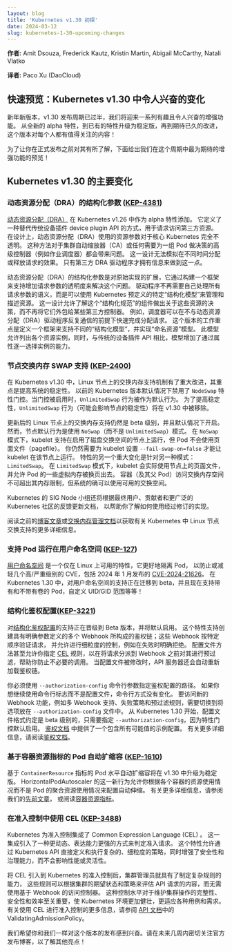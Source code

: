 ```yaml
---
layout: blog
title: 'Kubernetes v1.30 初探'
date: 2024-03-12
slug: kubernetes-1-30-upcoming-changes
---
```

<!--
layout: blog
title: 'A Peek at Kubernetes v1.30'
date: 2024-03-12
slug: kubernetes-1-30-upcoming-changes
-->

<!-- 
**Authors:** Amit Dsouza, Frederick Kautz, Kristin Martin, Abigail McCarthy, Natali Vlatko
-->
**作者:** Amit Dsouza, Frederick Kautz, Kristin Martin, Abigail McCarthy, Natali Vlatko

**译者:** Paco Xu (DaoCloud)

<!--
## A quick look: exciting changes in Kubernetes v1.30

It's a new year and a new Kubernetes release. We're halfway through the release cycle and
have quite a few interesting and exciting enhancements coming in v1.30. From brand new features
in alpha, to established features graduating to stable, to long-awaited improvements, this release
has something for everyone to pay attention to!

To tide you over until the official release, here's a sneak peek of the enhancements we're most
excited about in this cycle!
-->

## 快速预览：Kubernetes v1.30 中令人兴奋的变化

新年新版本，v1.30 发布周期已过半，我们将迎来一系列有趣且令人兴奋的增强功能。
从全新的 alpha 特性，到已有的特性升级为稳定版，再到期待已久的改进，这个版本对每个人都有值得关注的内容！

为了让你在正式发布之前对其有所了解，下面给出我们在这个周期中最为期待的增强功能的预览！

<!--
## Major changes for Kubernetes v1.30
-->
## Kubernetes v1.30 的主要变化

<!--
### Structured parameters for dynamic resource allocation ([KEP-4381](https://kep.k8s.io/4381))
-->
### 动态资源分配（DRA）的结构化参数 ([KEP-4381](https://kep.k8s.io/4381))

<!--
[Dynamic resource allocation](/docs/concepts/scheduling-eviction/dynamic-resource-allocation/) was
added to Kubernetes as an alpha feature in v1.26. It defines an alternative to the traditional
device-plugin API for requesting access to third-party resources. By design, dynamic resource
allocation uses parameters for resources that are completely opaque to core Kubernetes. This
approach poses a problem for the Cluster Autoscaler (CA) or any higher-level controller that
needs to make decisions for a group of pods (e.g. a job scheduler). It cannot simulate the effect of
allocating or deallocating claims over time. Only the third-party DRA drivers have the information
available to do this.
-->
[动态资源分配（DRA）](/zh-cn/docs/concepts/scheduling-eviction/dynamic-resource-allocation/) 在 Kubernetes v1.26 中作为 alpha 特性添加。
它定义了一种替代传统设备插件 device plugin API 的方式，用于请求访问第三方资源。
在设计上，动态资源分配（DRA）使用的资源参数对于核心 Kubernetes 完全不透明。
这种方法对于集群自动缩放器（CA）或任何需要为一组 Pod 做决策的高级控制器（例如作业调度器）都会带来问题。
这一设计无法模拟在不同时间分配或释放请求的效果。
只有第三方 DRA 驱动程序才拥有信息来做到这一点。

<!--
​​Structured Parameters for dynamic resource allocation is an extension to the original
implementation that addresses this problem by building a framework to support making these claim
parameters less opaque. Instead of handling the semantics of all claim parameters themselves,
drivers could manage resources and describe them using a specific "structured model" pre-defined by
Kubernetes. This would allow components aware of this "structured model" to make decisions about
these resources without outsourcing them to some third-party controller. For example, the scheduler
could allocate claims rapidly without back-and-forth communication with dynamic resource
allocation drivers. Work done for this release centers on defining the framework necessary to enable
different "structured models" and to implement the "named resources" model. This model allows
listing individual resource instances and, compared to the traditional device plugin API, adds the
ability to select those instances individually via attributes.
-->
动态资源分配（DRA）的结构化参数是对原始实现的扩展，它通过构建一个框架来支持增加请求参数的透明度来解决这个问题。
驱动程序不再需要自己处理所有请求参数的语义，而是可以使用 Kubernetes 预定义的特定“结构化模型”来管理和描述资源。
这一设计允许了解这个“结构化规范”的组件做出关于这些资源的决策，而不再将它们外包给某些第三方控制器。
例如，调度器可以在不与动态资源分配（DRA）驱动程序反复通信的前提下快速完成分配请求。
这个版本的工作重点是定义一个框架来支持不同的“结构化模型”，并实现“命名资源”模型。
此模型允许列出各个资源实例，同时，与传统的设备插件 API 相比，模型增加了通过属性逐一选择实例的能力。

<!--
### Node memory swap support ([KEP-2400](https://kep.k8s.io/2400))
-->
### 节点交换内存 SWAP 支持 ([KEP-2400](https://kep.k8s.io/2400))

<!--
In Kubernetes v1.30, memory swap support on Linux nodes gets a big change to how it works - with a
strong emphasis on improving system stability. In previous Kubernetes versions, the `NodeSwap`
feature gate was disabled by default, and when enabled, it used `UnlimitedSwap` behavior as the
default behavior. To achieve better stability, `UnlimitedSwap` behavior (which might compromise node
stability) will be removed in v1.30.
-->
在 Kubernetes v1.30 中，Linux 节点上的交换内存支持机制有了重大改进，其重点是提高系统的稳定性。
以前的 Kubernetes 版本默认情况下禁用了 `NodeSwap` 特性门控。当门控被启用时，`UnlimitedSwap` 行为被作为默认行为。
为了提高稳定性，`UnlimitedSwap` 行为（可能会影响节点的稳定性）将在 v1.30 中被移除。

<!--
The updated, still-beta support for swap on Linux nodes will be available by default. However, the
default behavior will be to run the node set to `NoSwap` (not `UnlimitedSwap`) mode. In `NoSwap`
mode, the kubelet supports running on a node where swap space is active, but Pods don't use any of
the page file. You'll still need to set `--fail-swap-on=false` for the kubelet to run on that node.
However, the big change is the other mode: `LimitedSwap`. In this mode, the kubelet actually uses
the page file on that node and allows Pods to have some of their virtual memory paged out.
Containers (and their parent pods)  do not have access to swap beyond their memory limit, but the
system can still use the swap space if available.
-->
更新后的 Linux 节点上的交换内存支持仍然是 beta 级别，并且默认情况下开启。
然而，节点默认行为是使用 `NoSwap`（而不是 `UnlimitedSwap`）模式。
在 `NoSwap` 模式下，kubelet 支持在启用了磁盘交换空间的节点上运行，但 Pod 不会使用页面文件（pagefile）。
你仍然需要为 kubelet 设置 `--fail-swap-on=false` 才能让 kubelet 在该节点上运行。
特性的另一个重大变化是针对另一种模式：`LimitedSwap`。
在 `LimitedSwap` 模式下，kubelet 会实际使用节点上的页面文件，并允许 Pod 的一些虚拟内存被换页出去。
容器（及其父 Pod）访问交换内存空间不可超出其内存限制，但系统的确可以使用可用的交换空间。

<!--
Kubernetes' Node special interest group (SIG Node) will also update the documentation to help you
understand how to use the revised implementation, based on feedback from end users, contributors,
and the wider Kubernetes community.
-->
Kubernetes 的 SIG Node 小组还将根据最终用户、贡献者和更广泛的 Kubernetes 社区的反馈更新文档，
以帮助你了解如何使用经过修订的实现。

<!--
Read the previous [blog post](/blog/2023/08/24/swap-linux-beta/) or the [node swap
documentation](/docs/concepts/architecture/nodes/#swap-memory) for more details on 
Linux node swap support in Kubernetes.
-->
阅读之前的[博客文章](/zh-cn/blog/2023/08/24/swap-linux-beta/)或[交换内存管理文档](/zh-cn/docs/concepts/architecture/nodes/#swap-memory)以获取有关
Kubernetes 中 Linux 节点交换支持的更多详细信息。

<!--
### Support user namespaces in pods ([KEP-127](https://kep.k8s.io/127))
-->
### 支持 Pod 运行在用户命名空间 ([KEP-127](https://kep.k8s.io/127))

<!--
[User namespaces](/docs/concepts/workloads/pods/user-namespaces) is a Linux-only feature that better
isolates pods to prevent or mitigate several CVEs rated high/critical, including
[CVE-2024-21626](https://github.com/opencontainers/runc/security/advisories/GHSA-xr7r-f8xq-vfvv),
published in January 2024. In Kubernetes 1.30, support for user namespaces is migrating to beta and
now supports pods with and without volumes, custom UID/GID ranges, and more!
-->
[用户命名空间](/zh-cn/docs/concepts/workloads/pods/user-namespaces) 是一个仅在 Linux 上可用的特性，它更好地隔离 Pod，
以防止或减轻几个高/严重级别的 CVE，包括 2024 年 1 月发布的 [CVE-2024-21626](https://github.com/opencontainers/runc/security/advisories/GHSA-xr7r-f8xq-vfvv)。
在 Kubernetes 1.30 中，对用户命名空间的支持正在迁移到 beta，并且现在支持带有和不带有卷的 Pod，自定义 UID/GID 范围等等！

<!--
### Structured authorization configuration ([KEP-3221](https://kep.k8s.io/3221))
-->
### 结构化鉴权配置([KEP-3221](https://kep.k8s.io/3221))

<!--
Support for [structured authorization
configuration](/docs/reference/access-authn-authz/authorization/#configuring-the-api-server-using-an-authorization-config-file)
is moving to beta and will be enabled by default. This feature enables the creation of
authorization chains with multiple webhooks with well-defined parameters that validate requests in a
particular order and allows fine-grained control – such as explicit Deny on failures. The
configuration file approach even allows you to specify [CEL](/docs/reference/using-api/cel/) rules
to pre-filter requests before they are dispatched to webhooks, helping you to prevent unnecessary
invocations. The API server also automatically reloads the authorizer chain when the configuration
file is modified.
-->
对[结构化鉴权配置](/zh-cn/docs/reference/access-authn-authz/authorization/#configuring-the-api-server-using-an-authorization-config-file)的支持正在晋级到 Beta 版本，并将默认启用。
这个特性支持创建具有明确参数定义的多个 Webhook 所构成的鉴权链；这些 Webhook 按特定顺序验证请求，
并允许进行细粒度的控制，例如在失败时明确拒绝。
配置文件方法甚至允许你指定 [CEL](/zh-cn/docs/reference/using-api/cel/) 规则，以在将请求分派到 Webhook 之前对其进行预过滤，帮助你防止不必要的调用。
当配置文件被修改时，API 服务器还会自动重新加载鉴权链。

<!--
You must specify the path to that authorization configuration using the `--authorization-config`
command line argument. If you want to keep using command line flags instead of a
configuration file, those will continue to work as-is. To gain access to new authorization webhook
capabilities like multiple webhooks, failure policy, and pre-filter rules, switch to putting options
in an `--authorization-config` file. From Kubernetes 1.30, the configuration file format is
beta-level, and only requires specifying `--authorization-config` since the feature gate is enabled by
default. An example configuration with all possible values is provided in the [Authorization
docs](/docs/reference/access-authn-authz/authorization/#configuring-the-api-server-using-an-authorization-config-file).
For more details, read the [Authorization
docs](/docs/reference/access-authn-authz/authorization/#configuring-the-api-server-using-an-authorization-config-file).
-->
你必须使用 `--authorization-config` 命令行参数指定鉴权配置的路径。
如果你想继续使用命令行标志而不是配置文件，命令行方式没有变化。
要访问新的 Webhook 功能，例如多 Webhook 支持、失败策略和预过滤规则，需要切换到将选项放在 `--authorization-config` 文件中。
从 Kubernetes 1.30 开始，配置文件格式约定是 beta 级别的，只需要指定 `--authorization-config`，因为特性门控默认启用。
[鉴权文档](/zh-cn/docs/reference/access-authn-authz/authorization/#configuring-the-api-server-using-an-authorization-config-file)
中提供了一个包含所有可能值的示例配置。
有关更多详细信息，请阅读[鉴权文档](/zh-cn/docs/reference/access-authn-authz/authorization/#configuring-the-api-server-using-an-authorization-config-file)。

<!--
### Container resource based pod autoscaling ([KEP-1610](https://kep.k8s.io/1610))
-->
### 基于容器资源指标的 Pod 自动扩缩容 ([KEP-1610](https://kep.k8s.io/1610))

<!--
Horizontal pod autoscaling based on `ContainerResource` metrics will graduate to stable in v1.30.
This new behavior for HorizontalPodAutoscaler allows you to configure automatic scaling based on the
resource usage for individual containers, rather than the aggregate resource use over a Pod. See our
[previous article](/blog/2023/05/02/hpa-container-resource-metric/) for further details, or read
[container resource metrics](/docs/tasks/run-application/horizontal-pod-autoscale/#container-resource-metrics).
-->
基于 `ContainerResource` 指标的 Pod 水平自动扩缩容将在 v1.30 中升级为稳定版。
HorizontalPodAutoscaler 的这一新行为允许你根据各个容器的资源使用情况而不是 Pod 的聚合资源使用情况来配置自动伸缩。
有关更多详细信息，请参阅我们的[先前文章](/zh-cn/blog/2023/05/02/hpa-container-resource-metric/)，
或阅读[容器资源指标](/zh-cn/docs/tasks/run-application/horizontal-pod-autoscale/#container-resource-metrics)。

<!--
### CEL for admission control ([KEP-3488](https://kep.k8s.io/3488))
-->
### 在准入控制中使用 CEL ([KEP-3488](https://kep.k8s.io/3488))

<!--
Integrating Common Expression Language (CEL) for admission control in Kubernetes introduces a more
dynamic and expressive way of evaluating admission requests. This feature allows complex,
fine-grained policies to be defined and enforced directly through the Kubernetes API, enhancing
security and governance capabilities without compromising performance or flexibility.
-->
Kubernetes 为准入控制集成了 Common Expression Language (CEL) 。
这一集成引入了一种更动态、表达能力更强的方式来判定准入请求。
这个特性允许通过 Kubernetes API 直接定义和执行复杂的、细粒度的策略，同时增强了安全性和治理能力，而不会影响性能或灵活性。

<!--
CEL's addition to Kubernetes admission control empowers cluster administrators to craft intricate
rules that can evaluate the content of API requests against the desired state and policies of the
cluster without resorting to Webhook-based access controllers. This level of control is crucial for
maintaining the integrity, security, and efficiency of cluster operations, making Kubernetes
environments more robust and adaptable to various use cases and requirements. For more information
on using CEL for admission control, see the [API
documentation](/docs/reference/access-authn-authz/validating-admission-policy/) for
ValidatingAdmissionPolicy.
-->
将 CEL 引入到 Kubernetes 的准入控制后，集群管理员就具有了制定复杂规则的能力，
这些规则可以根据集群的期望状态和策略来评估 API 请求的内容，而无需使用基于 Webhook 的访问控制器。
这种控制水平对于维护集群操作的完整性、安全性和效率至关重要，使 Kubernetes 环境更加健壮，更适应各种用例和需求。
有关使用 CEL 进行准入控制的更多信息，请参阅 [API 文档](/zh-cn/docs/reference/access-authn-authz/validating-admission-policy/)中的 ValidatingAdmissionPolicy。

<!--
We hope you're as excited for this release as we are. Keep an eye out for the official release 
blog in a few weeks for more highlights!
-->
我们希望你和我们一样对这个版本的发布感到兴奋。请在未来几周内密切关注官方发布博客，以了解其他亮点！
